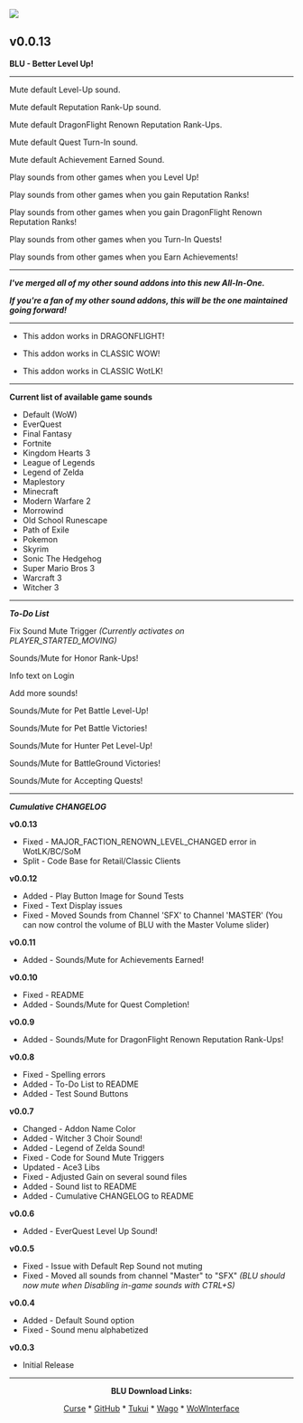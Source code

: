 [![](https://img.shields.io/static/v1?label=Donate&message=CashApp&color=brightgreen)](https://bit.ly/3fyxxSU)

v0.0.13
------------------------------

**BLU - Better Level Up!**

------------------------------

Mute default Level-Up sound.

Mute default Reputation Rank-Up sound.

Mute default DragonFlight Renown Reputation Rank-Ups.

Mute default Quest Turn-In sound.

Mute default Achievement Earned Sound.

Play sounds from other games when you Level Up!

Play sounds from other games when you gain Reputation Ranks!

Play sounds from other games when you gain DragonFlight Renown Reputation Ranks!

Play sounds from other games when you Turn-In Quests!

Play sounds from other games when you Earn Achievements!

------------------------------

***I've merged all of my other sound addons into this new All-In-One.***

***If you're a fan of my other sound addons, this will be the one maintained going forward!***

------------------------------

- This addon works in DRAGONFLIGHT!

- This addon works in CLASSIC WOW!

- This addon works in CLASSIC WotLK!

------------------------------

**Current list of available game sounds**
- Default (WoW)
- EverQuest
- Final Fantasy
- Fortnite
- Kingdom Hearts 3
- League of Legends
- Legend of Zelda
- Maplestory
- Minecraft
- Modern Warfare 2
- Morrowind
- Old School Runescape
- Path of Exile
- Pokemon
- Skyrim
- Sonic The Hedgehog
- Super Mario Bros 3
- Warcraft 3
- Witcher 3

------------------------------

***To-Do List***

Fix Sound Mute Trigger *(Currently activates on PLAYER_STARTED_MOVING)*

Sounds/Mute for Honor Rank-Ups!

Info text on Login

Add more sounds!

Sounds/Mute for Pet Battle Level-Up!

Sounds/Mute for Pet Battle Victories!

Sounds/Mute for Hunter Pet Level-Up!

Sounds/Mute for BattleGround Victories!

Sounds/Mute for Accepting Quests!

------------------------------

***Cumulative CHANGELOG***

**v0.0.13**
- Fixed - MAJOR_FACTION_RENOWN_LEVEL_CHANGED error in WotLK/BC/SoM
- Split - Code Base for Retail/Classic Clients


**v0.0.12**
- Added - Play Button Image for Sound Tests
- Fixed - Text Display issues
- Fixed - Moved Sounds from Channel 'SFX' to Channel 'MASTER'
  (You can now control the volume of BLU with the Master Volume slider)

**v0.0.11**
- Added - Sounds/Mute for Achievements Earned!

**v0.0.10**
- Fixed - README
- Added - Sounds/Mute for Quest Completion!

**v0.0.9**
- Added - Sounds/Mute for DragonFlight Renown Reputation Rank-Ups!

**v0.0.8**
- Fixed   - Spelling errors
- Added   - To-Do List to README
- Added   - Test Sound Buttons

**v0.0.7**
- Changed - Addon Name Color
- Added   - Witcher 3 Choir Sound!
- Added   - Legend of Zelda Sound!
- Fixed   - Code for Sound Mute Triggers
- Updated - Ace3 Libs
- Fixed   - Adjusted Gain on several sound files
- Added   - Sound list to README
- Added   - Cumulative CHANGELOG to README

**v0.0.6**
- Added - EverQuest Level Up Sound!

**v0.0.5**
- Fixed - Issue with Default Rep Sound not muting
- Fixed - Moved all sounds from channel "Master" to "SFX"
          *(BLU should now mute when Disabling in-game sounds with CTRL+S)*

**v0.0.4**
- Added   - Default Sound option
- Fixed   - Sound menu alphabetized

**v0.0.3**
- Initial Release

------------------------------

<div align="center">

**BLU Download Links:**

[Curse](https://www.curseforge.com/wow/addons/blu-better-level-up "This link takes you to the Curseforge.com website, you may download it here and help support the developers.") * [GitHub](https://github.com/donniedice/BLU "This link takes you to the GitHub.com website, you may download it here.") * [Tukui](https://www.tukui.org/addons.php?id=257 "This link takes you to the Tukui.org website, you may download it here.") * [Wago](https://addons.wago.io/addons/blu "This link takes you to the Wago.io website, you may download it here and help support the developers.") * [WoWInterface](https://www.wowinterface.com/downloads/info26465-BLU-BetterLevelUp.html "This link takes you to the WoWInterface.com website, you may download it here.")

</div>

